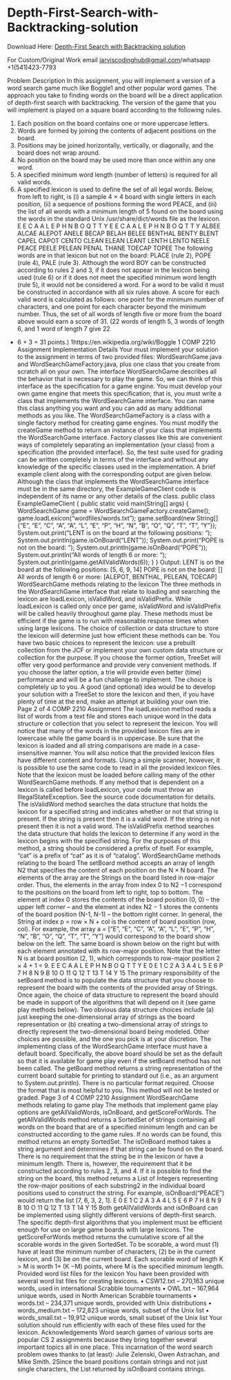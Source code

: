 # Depth-First-Search-with-Backtracking-solution

Download Here: [Depth-First Search with Backtracking solution](https://jarviscodinghub.com/assignment/depth-first-search-with-backtracking-solution/)

For Custom/Original Work email jarviscodinghub@gmail.com/whatsapp +1(541)423-7793

Problem Description
In this assignment, you will implement a version of a word search game much like Boggle1 and other popular
word games. The approach you take to finding words on the board will be a direct application of depth-first
search with backtracking.
The version of the game that you will implement is played on a square board according to the following
rules.
1. Each position on the board contains one or more uppercase letters.
2. Words are formed by joining the contents of adjacent positions on the board.
3. Positions may be joined horizontally, vertically, or diagonally, and the board does not wrap around.
4. No position on the board may be used more than once within any one word.
5. A specified minimum word length (number of letters) is required for all valid words.
6. A specified lexicon is used to define the set of all legal words.
Below, from left to right, is (i) a sample 4 × 4 board with single letters in each position, (ii) a sequence
of positions forming the word PEACE, and (iii) the list of all words with a minimum length of 5 found on
the board using the words in the standard Unix /usr/share/dict/words file as the lexicon.
E E C A
A L E P
H N B O
Q T T Y
E E C A
A L E P
H N B O
Q T T Y
ALBEE ALCAE ALEPOT
ANELE BECAP BELAH
BELEE BENTHAL BENTY
BLENT CAPEL CAPOT
CENTO CLEAN ELEAN
LEANT LENTH LENTO
NEELE PEACE PEELE
PELEAN PENAL THANE
TOECAP TOPEE
The following words are in that lexicon but not on the board: PLACE (rule 2), POPE (rule 4), PALE
(rule 3). Although the word BOY can be constructed according to rules 2 and 3, if it does not appear in the
lexicon being used (rule 6) or if it does not meet the specified minimum word length (rule 5), it would not
be considered a word.
For a word to be valid it must be constructed in accordance with all six rules above. A score for each
valid word is calculated as follows: one point for the minimum number of characters, and one point for each
character beyond the minimum number. Thus, the set of all words of length five or more from the board
above would earn a score of 31. (22 words of length 5, 3 words of length 6, and 1 word of length 7 give 22
+ 6 + 3 = 31 points.)
1https://en.wikipedia.org/wiki/Boggle
1
COMP 2210 Assignment
Implementation Details
Your must implement your solution to the assignment in terms of two provided files: WordSearchGame.java
and WordSearchGameFactory.java, plus one class that you create from scratch all on your own. The
interface WordSearchGame describes all the behavior that is necessary to play the game. So, we can think
of this interface as the specification for a game engine. You must develop your own game engine that meets
this specification; that is, you must write a class that implements the WordSearchGame interface. You can
name this class anything you want and you can add as many additional methods as you like.
The WordSearchGameFactory is a class with a single factory method for creating game engines. You
must modify the createGame method to return an instance of your class that implements the WordSearchGame
interface. Factory classes like this are convenient ways of completely separating an implementation (your
class) from a specification (the provided interface). So, the test suite used for grading can be written completely in terms of the interface and without any knowledge of the specific classes used in the implementation.
A brief example client along with the corresponding output are given below. Although the class that
implements the WordSearchGame interface must be in the same directory, the ExampleGameClient code
is independent of its name or any other details of the class.
public class ExampleGameClient {
public static void main(String[] args) {
WordSearchGame game = WordSearchGameFactory.createGame();
game.loadLexicon(“wordfiles/words.txt”);
game.setBoard(new String[]{“E”, “E”, “C”, “A”, “A”, “L”, “E”, “P”, “H”,
“N”, “B”, “O”, “Q”, “T”, “T”, “Y”});
System.out.print(“LENT is on the board at the following positions: “);
System.out.println(game.isOnBoard(“LENT”));
System.out.print(“POPE is not on the board: “);
System.out.println(game.isOnBoard(“POPE”));
System.out.println(“All words of length 6 or more: “);
System.out.println(game.getAllValidWords(6));
}
}
Output:
LENT is on the board at the following positions: [5, 6, 9, 14]
POPE is not on the board: []
All words of length 6 or more:
[ALEPOT, BENTHAL, PELEAN, TOECAP]
WordSearchGame methods relating to the lexicon
The three methods in the WordSearchGame interface that relate to loading and searching the lexicon are
loadLexicon, isValidWord, and isValidPrefix. While loadLexicon is called only once per game,
isValidWord and isValidPrefix will be called heavily throughout game play. These methods must
be efficient if the game is to run with reasonable response times when using large lexicons. The choice of
collection or data structure to store the lexicon will determine just how efficient these methods can be. You
have two basic choices to represent the lexicon: use a prebuilt collection from the JCF or implement your
own custom data structure or collection for the purpose. If you choose the former option, TreeSet will offer
very good performance and provide very convenient methods. If you choose the latter option, a trie will
provide even better (time) performance and will be a fun challenge to implement. The choice is completely
up to you. A good (and optional) idea would be to develop your solution with a TreeSet to store the
lexicon and then, if you have plenty of time at the end, make an attempt at building your own trie.
Page 2 of 4
COMP 2210 Assignment
The loadLexicon method reads a list of words from a text file and stores each unique word in the data
structure or collection that you select to represent the lexicon. You will notice that many of the words in
the provided lexicon files are in lowercase while the game board is in uppercase. Be sure that the lexicon
is loaded and all string comparisons are made in a case-insensitive manner. You will also notice that the
provided lexicon files have different content and formats. Using a simple scanner, however, it is possible to
use the same code to read in all the provided lexicon files.
Note that the lexicon must be loaded before calling many of the other WordSearchGame methods.
If any method that is dependent on a lexicon is called before loadLexicon, your code must throw an
IllegalStateException. See the source code documentation for details.
The isValidWord method searches the data structure that holds the lexicon for a specified string and
indicates whether or not that string is present. If the string is present then it is a valid word. If the string
is not present then it is not a valid word.
The isValidPrefix method searches the data structure that holds the lexicon to determine if any
word in the lexicon begins with the specified string. For the purposes of this method, a string should be
considered a prefix of itself. For example, “cat” is a prefix of “cat” as it is of “catalog”.
WordSearchGame methods relating to the board
The setBoard method accepts an array of length N2
that specifies the content of each position on the
N × N board. The elements of the array are the Strings on the board listed in row-major order. Thus, the
elements in the array from index 0 to N2 −1 correspond to the positions on the board from left to right, top
to bottom. The element at index 0 stores the contents of the board position (0, 0) – the upper left corner
– and the element at index N2 − 1 stores the contents of the board position (N-1, N-1) – the bottom right
corner. In general, the String at index p = row × N + col is the content of board position (row, col).
For example, the array a = [“E”, “E”, “C”, “A”, “A”, “L”, “E”, “P”, “H”, “N”, “B”,
“O”, “Q”, “T”, “T”, “Y”] would correspond to the board show below on the left. The same board is
shown below on the right but with each element annotated with its row-major position. Note that the letter
N is at board position (2, 1), which corresponds to row-major position 2 × 4 + 1 = 9.
E E C A
A L E P
H N B O
Q T T Y
E 0 E 1 C 2 A 3
A 4 L 5 E 6 P 7
H 8 N 9 B 10 O 11
Q 12 T 13 T 14 Y 15
The primary responsibility of the setBoard method is to populate the data structure that you choose
to represent the board with the contents of the provided array of Strings. Once again, the choice of data
structure to represent the board should be made in support of the algorithms that will depend on it (see
game play methods below). Two obvious data structure choices include (a) just keeping the one-dimensional
array of strings as the board representation or (b) creating a two-dimensional array of strings to directly
represent the two-dimensional board being modeled. Other choices are possible, and the one you pick is at
your discretion.
The implementing class of the WordSearchGame interface must have a default board. Specifically, the
above board should be set as the default so that it is available for game play even if the setBoard method
has not been called.
The getBoard method returns a string representation of the current board suitable for printing to
standard out (i.e., as an argument to System.out.println). There is no particular format required.
Choose the format that is most helpful to you. This method will not be tested or graded.
Page 3 of 4
COMP 2210 Assignment
WordSearchGame methods relating to game play
The methods that implement game play options are getAllValidWords, isOnBoard, and getScoreForWords.
The getAllValidWords method returns a SortedSet of strings containing all words on the board that
are of a specified minimum length and can be constructed according to the game rules. If no words can be
found, this method returns an empty SortedSet.
The isOnBoard method takes a string argument and determines if that string can be found on the board.
There is no requirement that the string be in the lexicon or have a minimum length. There is, however, the
requirement that it be constructed according to rules 2, 3, and 4. If it is possible to find the string on the
board, this method returns a List of Integers representing the row-major positions of each substring2
in the individual board positions used to construct the string. For example, isOnBoard(“PEACE”) would
return the list [7, 6, 3, 2, 1].
E 0 E 1 C 2 A 3
A 4 L 5 E 6 P 7
H 8 N 9 B 10 O 11
Q 12 T 13 T 14 Y 15
Both getAllValidWords and isOnBoard can be implemented using slightly different versions of
depth-first search. The specific depth-first algorithms that you implement must be efficient enough for use
on large game boards with large lexicons.
The getScoreForWords method returns the cumulative score of all the scorable words in the given
SortedSet. To be scorable, a word must (1) have at least the minimum number of characters, (2) be in the
current lexicon, and (3) be on the current board. Each scorable word of length K > M is worth 1+ (K −M)
points, where M is the specified minimum length.
Provided word list files for the lexicon
You have been provided with several word list files for creating lexicons.
• CSW12.txt – 270,163 unique words, used in international Scrabble tournaments
• OWL.txt – 167,964 unique words, used in North American Scrabble tournaments
• words.txt – 234,371 unique words, provided with Unix distributions
• words_medium.txt – 172,823 unique words, subset of the Unix list
• words_small.txt – 19,912 unique words, small subset of the Unix list
Your solution should run efficiently with each of these files used for the lexicon.
Acknowledgements
Word search games of various sorts are popular CS 2 assignments because they bring together several
important topics all in one place. This incarnation of the word search problem owes thanks to (at least):
Julie Zelenski, Owen Astrachan, and Mike Smith.
2Since the board positions contain strings and not just single characters, the List returned by isOnBoard contains strings.

